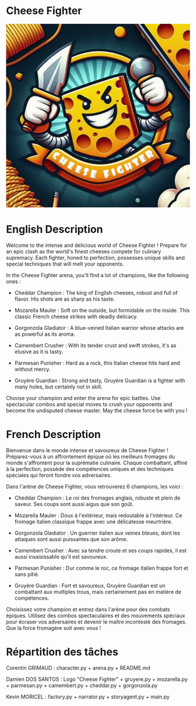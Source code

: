 # Cheese Fighter 

![Cheese Fighter](https://github.com/Dam-Git/cheese_fighter/blob/main/cheese_fighter.png)

# English Description

Welcome to the intense and delicious world of Cheese Fighter ! Prepare for an epic clash as the world's finest cheeses compete for culinary supremacy. Each fighter, honed to perfection, possesses unique skills and special techniques that will melt your opponents.

In the Cheese Fighter arena, you'll find a lot of champions, like the following ones :

- Cheddar Champion : The king of English cheeses, robust and full of flavor. His shots are as sharp as his taste.

- Mozarella Mauler : Soft on the outside, but formidable on the inside. This classic French cheese strikes with deadly delicacy.

- Gorgonzola Gladiator : A blue-veined Italian warrior whose attacks are as powerful as its aroma.

- Camembert Crusher : With its tender crust and swift strokes, it's as elusive as it is tasty.

- Parmesan Punisher : Hard as a rock, this Italian cheese hits hard and without mercy.

- Gruyère Guardian : Strong and tasty, Gruyère Guardian is a fighter with many holes, but certainly not in skill.


Choose your champion and enter the arena for epic battles. Use spectacular combos and special moves to crush your opponents and become the undisputed cheese master. May the cheese force be with you !




# French Description


Bienvenue dans le monde intense et savoureux de Cheese Fighter ! Préparez-vous à un affrontement épique où les meilleurs fromages du monde s'affrontent pour la suprématie culinaire. Chaque combattant, affiné à la perfection, possède des compétences uniques et des techniques spéciales qui feront fondre vos adversaires.

Dans l'arène de Cheese Fighter, vous retrouverez 6 champions, les voici :

- Cheddar Champion : Le roi des fromages anglais, robuste et plein de saveur. Ses coups sont aussi aigus que son goût.

- Mozarella Mauler : Doux à l'extérieur, mais redoutable à l'intérieur. Ce fromage italien classique frappe avec une délicatesse meurtrière.

- Gorgonzola Gladiator : Un guerrier italien aux veines bleues, dont les attaques sont aussi puissantes que son arôme.

- Camembert Crusher : Avec sa tendre croute et ses coups rapides, il est aussi insaisissable qu'il est savoureux.

- Parmesan Punisher : Dur comme le roc, ce fromage italien frappe fort et sans pitié.

- Gruyère Guardian : Fort et savoureux, Gruyère Guardian est un combattant aux multiples trous, mais certainement pas en matière de compétences.


Choisissez votre champion et entrez dans l'arène pour des combats épiques. Utilisez des combos spectaculaires et des mouvements spéciaux pour écraser vos adversaires et devenir le maître incontesté des fromages. Que la force fromagère soit avec vous !

# Répartition des tâches 

Corentin GRIMAUD : character.py + arena.py + README.md

Damien DOS SANTOS : Logo "Cheese Fighter" + gruyere.py + mozarella.py + parmesan.py + camembert.py + cheddar.py + gorgonzola.py

Kevin MORICEL : factory.py + narrator.py + storyagent.py + main.py
